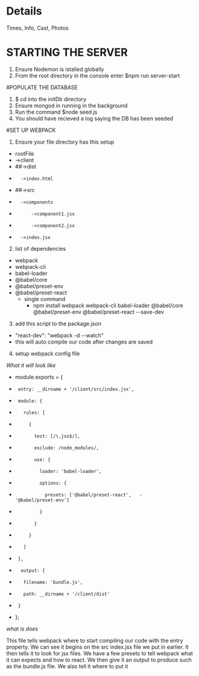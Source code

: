 # Details

Times, Info, Cast, Photos

# STARTING THE SERVER

1. Ensure Nodemon is istalled globally
2. From the root directory in the console enter \$npm run server-start

#POPULATE THE DATABASE

1. \$ cd into the initDb directory
2. Ensure mongod in running in the background
3. Run the command \$node seed.js
4. You should have recieved a log saying the DB has been seeded

#SET UP WEBPACK

1. Ensure your file directory has this setup

- rootFile
- ->client
- ##->dist
-       ->index.html
- ##->src
-       ->components
-           ->component1.jsx
-           ->component2.jsx
-       ->index.jsx

2. list of dependencies

- webpack
- webpack-cli
- babel-loader
- @babel/core
- @babel/preset-env
- @babel/preset-react
  - single command
    - npm install webpack webpack-cli babel-loader @babel/core @babel/preset-env @babel/preset-react --save-dev

3. add this script to the package.json

- "react-dev": "webpack -d --watch"
- this will auto compile our code after changes are saved

4. setup webpack config file

_What it will look like_

- module.exports = {
-      entry: __dirname + '/client/src/index.jsx',
-      module: {
-        rules: [
-          {
-            test: [/\.jsx$/],
-            exclude: /node_modules/,
-            use: {
-              loader: 'babel-loader',
-              options: {
-                presets: ['@babel/preset-react',   -                          '@babel/preset-env']
-              }
-            }
-          }
-        ]
-      },
-       output: {
-        filename: 'bundle.js',
-        path: __dirname + '/client/dist'
-      }
- };

_what is does_

This file tells webpack where to start compiling our code with the entry property. We can see it begins on the src index.jsx file we put in earlier. It then tells it to look for jsx files. We have a few presets to tell webpack what it can expects and how to react. We then give it an output to produce such as the bundle.js file. We also tell it where to put it
